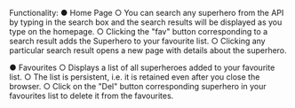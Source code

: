 Functionality:
● Home Page
○ You can search any superhero from the API by typing in the search box and the search results will be displayed as you type on the homepage.
○ Clicking the "fav" button corresponding to a search result adds the Superhero to your favourite list.
○ Clicking any particular search result opens a new page with details about the superhero.


● Favourites
○ Displays a list of all superheroes added to your favourite list.
○ The list is persistent, i.e. it is retained even after you close the browser.
○ Click on the "Del" button corresponding superhero in your favourites list to delete it from the favourites. 
